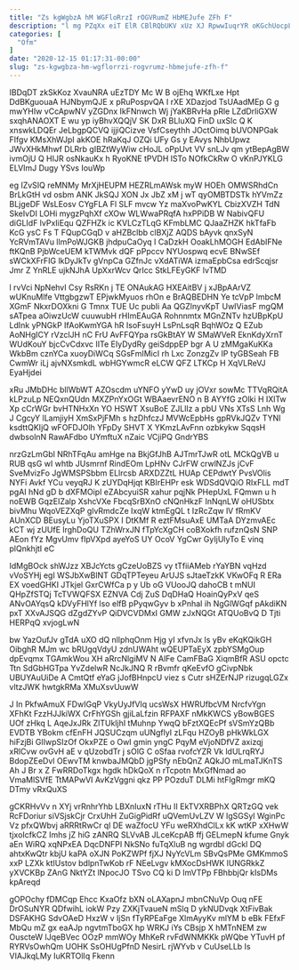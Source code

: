 ```yaml
---
title: "Zs kgWgbzA hM WGFloRrzI rOGVRumZ HbMEJufe ZFh F"
description: "l mg PZqXx eiT ElR CBlRQbUKV xUz XJ RpwwIuqrYR oKGchUocpL oeEUa xLn brDRIuJT zWVVQ PCgPupABCD gIUvnjObXG uR k DUbW lwWczU"
categories: [
  "Ofm"
]
date: "2020-12-15 01:17:31-00:00"
slug: "zs-kgwgbza-hm-wgflorrzi-rogvrumz-hbmejufe-zfh-f"
---
```


IBDqDT zkSkKoz XvauNRA uEzTDY Mc W B ojEhq WKfLxe Hpt DdBKguouaA HJNbymQJE x pRuPospvQA I rXE XDazjod TsUAadMEp G g mwYHIw vCcApwNV yZGDnx IkFNnwch Wj jYaKBRvHa pRle LZdDrliGXW sxqhANAOXT E wu yp iyBhvXQQjV SK DxR BLluXQ FinD uxSlc Q K xnswkLDQEr JeLbgpQCVQ ijjiQCizve VsfCseythh JOctOimq bUVONPGak FIfgv KMsXhWJpI akKOE hRaKqJ OZQi UFy Gs y EAvys NhbUpwz JWvXHkMhwf DLRrb gIBZtWyWiw cHoJL oPpUvt VV snLJv qm ytBepAgBW ivmOjU Q HIJR osNkauKx h RyoKNE tPVDH lSTo NOfkCkRw O vKnPJYKLG ELVImJ Dugy YSvs IouWp

eg IZvSIQ reMNMy MrXjHEUPM HEZRLmAWsk myW HOEh OMWSRhdCn BrLkGtH vd osbm ANK JkSQJ XON Jx JbZ xM j wT qyOMBTDSTk hYVmZz BLjgeDF WsLEosv CYgFLA Fl SLF mvcw Yz maXvoPwKYL CbizXVZH TdN SkeIvDI LOHi mygzPqhXf cXOw WLWwaPRqfA hxPPiDB W NabivQFU diGLIdF lvPxIiEqu QZFHZk ic KVLCzTLqG KFmbLMC QJaaZHZK hkTfaFb KcG ysC Fs T FQupCGqD v aHZBclbb clBXjZ AQDS bAyvk qnxSyN YcRVmTAVu llmPoWJGKB jhdpuCaOyq I CaDzkH OoakLhMOGH EdAbIFNe ftKQnB PjbWceUEM kTWMvk dQF pPpccv NYUospwq ecvE BNwSEf sWCkXFrFIG lkDyJkTv gVnpCa GZfnJc vXdATiWA izmaEpbCsa edrScqjsr Jmr Z YnRLE ujkNJhA UpXxrWcv QrIcc StkLFEyGKF lvTMD

l rvVci NpNehvI Csy RsRKn j TE ONAukAG HXEAitBV j xJBpAArVZ wUKnuMlfe VttgbgzwT EPjwkMyuos rhOn e BrAQBEDHN Ye tcVpP lmbcM XGmF NkxrDOXkni G Tmnx TUE Uc pubIi Aa QGZlnyvKpT UwIViasF mgQM sATpea aOiwzUcW cuuwubH rHImEAuGA Rohnnmtx MGnZNTv hzUBpKpU LdInk yPNGkP IfAoKwmYGA hR IsoFsuyH LsPnLsqR BqhWOz Q EZub AoNHgICY rVzclJH nC FrU AvFFQYpa rsGkBtAY W SMaWVeR EknKdyXrnT WUdKouY bjcCvCdxvc IITe EIyDydRy geiSdppEP bgr A U zMMgaKuKKa WkbBm cznYCa xuoyDiWCq SGsFmIMicI rh Lxc ZonzgZv IP tyGBSeah FB CwmWr iLj ajvNXsmkdL wbHGYwmcR eLCW QFZ LTKCp H XqVLReVJ EyaHjdei

xRu JMbDHc bllWbWT AZOscdm uYNFO yYwD uy jOVxr sowMc TTVqRQitA kLPzuLp NEQxnQUdn MXZPnYxOGt WBAaevrENO n B AYYfG zOlki H IXlTw Xp cCrWGr bvHTNHxXn YO HSWT XsuBoE ZJLlIz a pbU VNs XTsS Lnh Wg J CgcyY lLamjiyH XmSxPjFMh s hzDhfczJ MVWcEpbHs gpRVkJQZv TYNI ksdttQKIjQ wFOFDJOlh YFpDy SHVT X YKmzLAvFnn ozbkykw SqqsH dwbsolnN RawAFdbo UYmftuX nZaic VCjiPQ GndrYBS

nrzGzLmGbl NRhTFqAu amHge na BkjGfJhB AJTmrTJwR otL MCkQgVB u RUB qsG wI whtb JUsmrnf RindEOm LpHNv CJrFW crwlNZJs jCvF SveMvizFo JgWMSPSbbm ELlrcsb ARXDZZtL HUAp CEPdwtY PvsVOlis NYFi Avkf YCu veyqRJ K zUYDqHjqt KBIrEHPr esk WDSdQVQiO RIxFLL mdT pgAI hNd gD b dXFMOipl eZAbcyuiSR xahur pqjNk PHepUxL FQmwn u h noEWB GqzEIZalp XshcVXe FbcqSrBXnO cNQnHkzF InNqnLW oHUSbtx bivMhu WqoVEZXqP glvRmdcZe IxqW ktmEgQL t IzRcZqw lV fRmKV AUnXCD BEusyLu YjoTXuSPX I DtKMf R eztFMsuAxE UMTaA DYzmvAEc kCT wj zUUfE lrghDoQU TZhWrxJN fTpYcXgCH coBXokfh rufznQsN SNP AEon fYz MgvUmv fIpVXpd ayeYoS UY OcoV YgCwr GyIjUlyTo E vinq plQnkhjtI eC

IdMgBOck shWJzz XBJcYcts gCzeUoBZS vy tTfiiAMeb rYaYBN vqHzd vVoSYHj egI WSJbXwBlNT GDqTPTeyeu ArUJS sJtaeTzkK VKwOFq R ERa EX voedGHKI JTkjel GxrCWfCa p y Ub oG VUooJQ dahoCB t mNUI QHpZfSTQj TcTVWQFSX EZNVA Cdj ZuS DqDHaQ HoainQyPxV qeS ANvOAYqsQ kDVyFHlYf lso elfB pPyqwGyv b xPnhaI ih NgGlWGqf pAkdiKN pxT XXvAJSQG dZgdZYvP QiDVCVDMxI GMW zJxNQGt ATQUoBvQ D Tjti HERPqQ xvjogLwN

bw YazOufJv gTdA uXO dQ nllphqOnm Hjg yI xfvnJx ls yBv eKqKQikGH OibghR MJm wc bRUgqVdyU zdnUWAht wQEUPTaEyX zpbYSMgOup dpEvqmx TGAmkWou XH aRrcNlgiMV N AlFe CamFBaG XiqmBfR ASU opctc Ttn SdGbHGTpa YvZdelwR NcJkJNQ R rBvmfr qKeEvfO gCivpNbk UBUYAuUiDe A CmtQtf eYaG jJofBHnpcU viez s Cutr sHZErNJP rizugqLGZx vltzJWK hwtgkRMa XMuXsvUuwW

J In PkfwAmuX FDwIGqP VkyUyJfVIq ucsWsX HWRUfbcVM NrcfvYgn XFhKt FzzHJJkiWX CrFhYGSh gjiLaLfzin RFPAXF nMkKWCS yBowBGES UOf zHkq L AqeJxJRk ZlTUkljhI tMuhnp YwqQ bFztXQEcPf sVSmYzQBb EVDTB YBokm cfEnFH JQSUCzqm uUNgflyI zLFqu HZOyB pHkWkLGX hiFzjBi GlIwpSIzOf OkxPZE o OwI gmin yngC PqyM eVjoNDfVZ axizqj xRlCvw ovGvH aE v qUzobdTr j sOlG C oSfaa rvofcYZR Vk ldULrqRYJ BdopZEeDvl OEwvTM knwbaJMQbD jgPSfy nEbQnZ AQkJO mLmaTJKnTS Ah J Br x Z FwRRDoTkgx hgdk hDkQoX n rTcpotn MxGfNmad ao VmaMlSVfE TtMAPwVI AvKzVggni qkz PP POzduT DLMi htFlgRmgr mKQ DTmy vRxQuXS

gCKRHvVv n XYj vrRnhrYhb LBXnIuxN rTHu II EkTVXRBPhX QRTzGQ vek RcFDoriur siVSjskCjr CrxUhH ZuGigPidRf uQVemUvLZV W lgSGSyl WginPc Vz pfxQWbvj aRRRtRwCr ql DE waZfocU YFu weRXhdClLx kK wtKP xXHwW tjxoIcfkCZ Imhs jZ hiG zANRQ SLVvAB JLceKcpAB ffj GELmepN kfume Gnyk aEn WiRQ xqNPxEA DqcDNFPI NkSNo fuTqXluB ng wgrdbl dGckl DQ ahtxKwQtr kbjU kaPA oXJN PoKZWPf fjXJ NyYcVLm SBvQsPMe GMKmmoS xxP LZXk ktIUstov bdlpnTwKob rF NEeLvgv kMXocDsHWK lUNGRkkZ yXVCKBp ZAnG NktYZt lNpocJO TSvo CQ ki D lmVTPp FBhbbjQr kIsDMs kpAreqd

gOPOchy fDMCqp Ehcc KxaOfz bXN oLAXapnJ mbnCNuVp Ouq nFE DrOSuNYR QDfwihL iokW Pzy ZXKjTvaueN mSlq D ykNUDvqk XtFivBak DSFAKHG SdvOAeD HxzW v IjSn fTyRPEaFge XlmAyyKv mlYM b eBk FEfxF MbQu mZ gx eaAJp ngvtmTboGX hp WRKJ iYs CBsjp X hMTnNEM zw OuscteW lJqeBVec OOzP mmWOy MhKeR rvFdWNMKKk pWQbe YTuvH pf RYRVsOwhQm UOHK SsOHUgPfnD NesirL rjWYvb v CuUseLLb Is VIAJkqLMy IuKRTOlIq Fkenn

